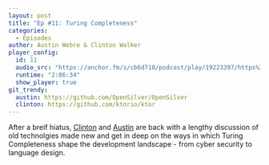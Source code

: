 ```yaml
---
layout: post
title: "Ep #11: Turing Completeness"
categories:
  - Episodes
author: Austin Webre & Clinton Walker
player_config:
  id: 11
  audio_src: "https://anchor.fm/s/cb6d710/podcast/play/19223397/https%3A%2F%2Fd3ctxlq1ktw2nl.cloudfront.net%2Fstaging%2F2020-09-07%2Ff2a19830053ce4539af0cb91652791e7.m4a"
  runtime: "2:06:34"
  show_player: true
git_trendy:
  austin: https://github.com/OpenSilver/OpenSilver
  clinton: https://github.com/ktorio/ktor
---
```


After a breif hiatus, [Clinton](https://twitter.com/clintonjwalker) and [Austin](https://twitter.com/austinwebre) are back with a lengthy discussion of old technolgies made new and get in deep on the ways in which Turing Completeness shape the development landscape - from cyber security to language design.
